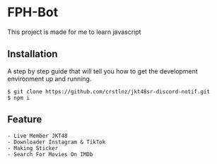 # FPH-Bot
This project is made for me to learn javascript

## Installation

A step by step guide that will tell you how to get the development environment up and running.

```
$ git clone https://github.com/crstlnz/jkt48sr-discord-notif.git
$ npm i
```

## Feature

```
- Live Member JKT48
- Downloader Instagram & TikTok
- Making Sticker
- Search For Movies On IMDb
```
